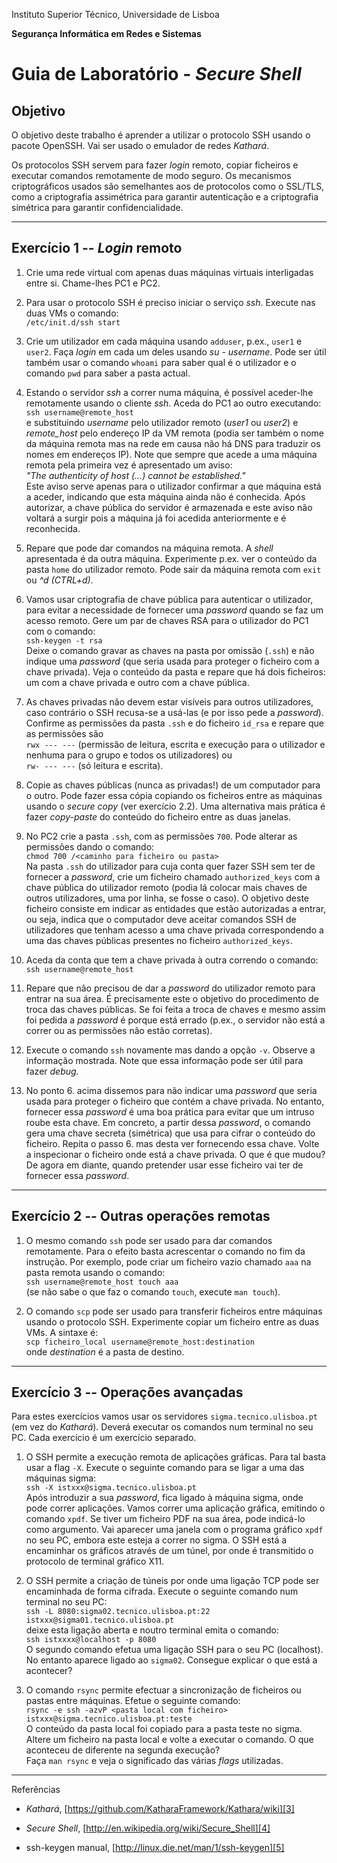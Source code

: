 Instituto Superior Técnico, Universidade de Lisboa

**Segurança Informática em Redes e Sistemas**

# Guia de Laboratório - *Secure Shell*

## Objetivo

O objetivo deste trabalho é aprender a utilizar o protocolo SSH usando o pacote OpenSSH.
Vai ser usado o emulador de redes *Kathará*.

Os protocolos SSH servem para fazer *login* remoto, copiar ficheiros e executar comandos remotamente de modo seguro.
Os mecanismos criptográficos usados são semelhantes aos de protocolos como o SSL/TLS, como a criptografia assimétrica para garantir autenticação e a criptografia simétrica para garantir confidencialidade.

---

## Exercício 1 -- *Login* remoto

1. Crie uma rede virtual com apenas duas máquinas virtuais interligadas entre si.
Chame-lhes PC1 e PC2.

2. Para usar o protocolo SSH é preciso iniciar o serviço *ssh*.
Execute nas duas VMs o comando:  
`/etc/init.d/ssh start`

3. Crie um utilizador em cada máquina usando `adduser`, p.ex., `user1` e `user2`.
Faça *login* em cada um deles usando *su - username*.
Pode ser útil também usar o comando `whoami` para saber qual é o utilizador e o comando `pwd` para saber a pasta actual.

4. Estando o servidor *ssh* a correr numa máquina, é possível aceder-lhe remotamente usando o cliente *ssh*.
Aceda do PC1 ao outro executando:  
`ssh username@remote_host`  
e substituindo *username* pelo utilizador remoto (*user1* ou *user2*) e *remote_host* pelo endereço IP da VM remota (podia ser também o nome da máquina remota mas na rede em causa não há DNS para traduzir os nomes em endereços IP).
Note que sempre que acede a uma máquina remota pela primeira vez é apresentado um aviso:  
*"The authenticity of host (...) cannot be established."*  
Este aviso serve apenas para o utilizador confirmar a que máquina está a aceder, indicando que esta máquina ainda não é conhecida.
Após autorizar, a chave pública do servidor é armazenada e este aviso não voltará a surgir pois a máquina já foi acedida anteriormente e é reconhecida.

5. Repare que pode dar comandos na máquina remota.
A *shell* apresentada é da outra máquina.
Experimente p.ex. ver o conteúdo da pasta `home` do utilizador remoto.
Pode sair da máquina remota com `exit` ou *\^d (CTRL+d)*.

6. Vamos usar criptografia de chave pública para autenticar o utilizador, para evitar a necessidade de fornecer uma *password* quando se faz um acesso remoto.
Gere um par de chaves RSA para o utilizador do PC1 com o comando:  
`ssh-keygen -t rsa`  
Deixe o comando gravar as chaves na pasta por omissão (`.ssh`) e não indique uma *password* (que seria usada para proteger o ficheiro com a chave privada).
Veja o conteúdo da pasta e repare que há dois ficheiros: um com a chave privada e outro com a chave pública.

7. As chaves privadas não devem estar visíveis para outros utilizadores, caso contrário o SSH recusa-se a usá-las (e por isso pede a *password*).
Confirme as permissões da pasta `.ssh` e do ficheiro `id_rsa` e repare que as permissões são  
`rwx --- ---` (permissão de leitura, escrita e execução para o utilizador e nenhuma para o grupo e todos os utilizadores) ou  
`rw- --- ---` (só leitura e escrita).

8. Copie as chaves públicas (nunca as privadas!) de um computador para o outro.
Pode fazer essa cópia copiando os ficheiros entre as máquinas usando o *secure copy* (ver exercício 2.2).
Uma alternativa mais prática é fazer *copy-paste* do conteúdo do ficheiro entre as duas janelas.

9. No PC2 crie a pasta `.ssh`, com as permissões `700`.
Pode alterar as permissões dando o comando:  
`chmod 700 /<caminho para ficheiro ou pasta>`  
Na pasta `.ssh` do utilizador para cuja conta quer fazer SSH sem ter de fornecer a *password*, crie um ficheiro chamado `authorized_keys` com a chave pública do utilizador remoto (podia lá colocar mais chaves de outros utilizadores, uma por linha, se fosse o caso).
O objetivo deste ficheiro consiste em indicar as entidades que estão autorizadas a entrar, ou  seja, indica que o computador deve aceitar comandos SSH de utilizadores que tenham acesso a uma chave privada correspondendo a uma das chaves públicas presentes no ficheiro `authorized_keys`.

10. Aceda da conta que tem a chave privada à outra correndo o comando:  
`ssh username@remote_host`

11. Repare que não precisou de dar a *password* do utilizador remoto para entrar na sua área.
É precisamente este o objetivo do procedimento de troca das chaves públicas.
Se foi feita a troca de chaves e mesmo assim foi pedida a *password* é porque está errado (p.ex., o servidor não está a correr ou as permissões não estão corretas).

12. Execute o comando `ssh` novamente mas dando a opção `-v`.
Observe a informação mostrada.
Note que essa informação pode ser útil para fazer *debug.*

13. No ponto 6. acima dissemos para não indicar uma *password* que seria usada para proteger o ficheiro que contém a chave privada. No entanto, fornecer essa *password* é uma boa prática para evitar que um intruso roube esta chave. Em concreto, a partir dessa *password*, o comando gera uma chave secreta (simétrica) que usa para cifrar o conteúdo do ficheiro. Repita o passo 6. mas desta ver fornecendo essa chave. Volte a inspecionar o ficheiro onde está a chave privada. O que é que mudou? De agora em diante, quando pretender usar esse ficheiro vai ter de fornecer essa *password*.

---

## Exercício 2 -- Outras operações remotas

1. O mesmo comando `ssh` pode ser usado para dar comandos remotamente.
Para o efeito basta acrescentar o comando no fim da instrução.
Por exemplo, pode criar um ficheiro vazio chamado `aaa` na pasta remota usando o comando:  
`ssh username@remote_host touch aaa`  
(se não sabe o que faz o comando `touch`, execute `man touch`).

2. O comando `scp` pode ser usado para transferir ficheiros entre máquinas usando o protocolo SSH.
Experimente copiar um ficheiro entre as duas VMs.
A sintaxe é:  
`scp ficheiro_local username@remote_host:destination`  
onde *destination* é a pasta de destino.

---

## Exercício 3 -- Operações avançadas

Para estes exercícios vamos usar os servidores `sigma.tecnico.ulisboa.pt` (em vez do *Kathará*).
Deverá executar os comandos num terminal no seu PC.
Cada exercício é um exercício separado.

1. O SSH permite a execução remota de aplicações gráficas.
Para tal basta usar a flag `-X`.
Execute o seguinte comando para se ligar a uma das máquinas sigma:  
`ssh -X istxxx@sigma.tecnico.ulisboa.pt`  
Após introduzir a sua *password*, fica ligado à máquina sigma, onde pode correr aplicações. 
Vamos correr uma aplicação gráfica, emitindo o comando `xpdf`.
Se tiver um ficheiro PDF na sua área, pode indicá-lo como argumento.
Vai aparecer uma janela com o programa gráfico `xpdf` no seu PC, embora este esteja a correr no sigma.
O SSH está a encaminhar os gráficos através de um túnel, por onde é transmitido o protocolo de terminal gráfico X11.

2. O SSH permite a criação de túneis por onde uma ligação TCP pode ser encaminhada de forma cifrada.
Execute o seguinte comando num terminal no seu PC:  
`ssh -L 8080:sigma02.tecnico.ulisboa.pt:22 istxxx@sigma01.tecnico.ulisboa.pt`  
deixe esta ligação aberta e noutro terminal emita o comando:  
`ssh istxxxx@localhost -p 8080`  
O segundo comando efetua uma ligação SSH para o seu PC (localhost).
No entanto aparece ligado ao `sigma02`.
Consegue explicar o que está a acontecer?

3. O comando `rsync` permite efectuar a sincronização de ficheiros ou pastas entre máquinas. 
Efetue o seguinte comando:  
`rsync -e ssh -azvP <pasta local com ficheiro> istxxx@sigma.tecnico.ulisboa.pt:teste`  
O conteúdo da pasta local foi copiado para a pasta teste no sigma.
Altere um ficheiro na pasta local e volte a executar o comando.
O que aconteceu de diferente na segunda execução?  
Faça `man rsync` e veja o significado das várias *flags* utilizadas.

---

Referências

- *Kathará*, [https://github.com/KatharaFramework/Kathara/wiki][3]

- *Secure Shell*, [http://en.wikipedia.org/wiki/Secure_Shell][4]

- ssh-keygen manual, [http://linux.die.net/man/1/ssh-keygen][5]

  [3]: https://github.com/KatharaFramework/Kathara/wiki
  [4]: http://en.wikipedia.org/wiki/Secure_Shell
  [5]: http://linux.die.net/man/1/ssh-keygen
